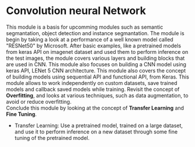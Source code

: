 # Convolution neural Network    
This module is a basis for upcomming modules such as semantic segmantation, object detection and instance segmantation. The module is begin by taking a look at a performance of a well known model called "RESNet50" by Microsoft. After basic examples, like a pretrained models from keras API on imagenet dataset and used them to perform inference on the test images, the module covers various layers and building blocks that are used in CNN.
This module also focuses on building a CNN model using keras API, LENet 5 CNN architecture. 
This module also covers the concept of building models using sequential API and functional API, from Keras. This module allows to work independently on custom datasets, save trained models and callback saved models while training.
Revisit the concept of **Overfitting**, and looks at various techniques, such as data augmentation, to avoid or reduce overfitting.  
Conclude this module by looking at the concept of **Transfer Learning** and **Fine Tuning**.
* Transfer Learning: Use a pretrained model, trained on a large dataset, and use it to perform inference on a new dataset through some fine tuning of the pretrained model.
